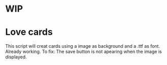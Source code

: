 # WIP

# Love cards

This script will creat cards using a image as background and a .ttf as font.
Already working.
To fix: The save button is not apearing when the image is displayed.
